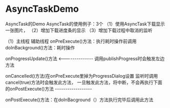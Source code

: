 # AsyncTaskDemo
AsyncTask的Demo
AsyncTask的使用例子：3个
（1）使用AsyncTask下载显示一张图片，
（2）增加下载进度条的显示
（3）增加下载过程中取消的监听

（1）主线程                                                                          辅助线程
onPreExecute()方法：执行耗时操作前调用                                      doInBackground()方法：耗时操作

onProgressUpdate()方法                                       <--------------   调用publishProgress时会触发左边方法

onCancelled()方法(在onPreExecute里掉为ProgressDialog设置
监听时调用cancel(true)方法时会触发此方法，
一旦触发此方法，将中断，不会再执行下面的onPostExecute()方法       ------------------


onPostExecute()方法：在doInBacground（）方法执行完毕后调用此方法
